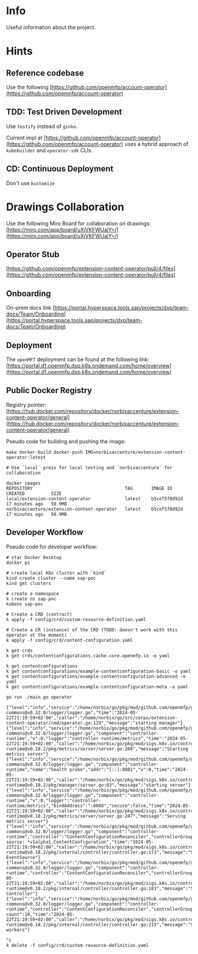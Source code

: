 # Info

Useful information about the project.

# Hints

## Reference codebase

Use the following [https://github.com/openmfp/account-operator](https://github.com/openmfp/account-operator)

## TDD: Test Driven Development

Use `testify` instead of `ginko`.

Current impl at [https://github.com/openmfp/account-operator](https://github.com/openmfp/account-operator) uses a hybrid
approach
of `kubebuilder` and `operator-sdk` CLIs.

## CD: Continuous Deployment

Don't use `kustomize`

# Drawings Collaboration

Use the following Miro Board for collaboration on
drawings: [https://miro.com/app/board/uXjVKFWUajY=/](https://miro.com/app/board/uXjVKFWUajY=/)

## Operator Stub

[https://github.com/openmfp/extension-content-operator/pull/4/files](https://github.com/openmfp/extension-content-operator/pull/4/files)

## Onboarding

On-prem docs link [https://portal.hyperspace.tools.sap/projects/dxp/team-docs/Team/Onboarding](https://portal.hyperspace.tools.sap/projects/dxp/team-docs/Team/Onboarding)

## Deployment

The `openMFT` deployment can be found at the following link: [https://portal.d1.openmfp.dxp.k8s.ondemand.com/home/overview](https://portal.d1.openmfp.dxp.k8s.ondemand.com/home/overview)

## Public Docker Registry

Registry pointer: [https://hub.docker.com/repository/docker/norbixaccenture/extension-content-operator/general](https://hub.docker.com/repository/docker/norbixaccenture/extension-content-operator/general)

Pseudo code for building and pushing the image:

```text
make docker-build docker-push IMG=norbixaccenture/extension-content-operator:latest

# Use `local` preix for local testing and `norbixaccenture` for collaboration

docker images
REPOSITORY                                   TAG       IMAGE ID       CREATED          SIZE
local/extension-content-operator             latest    b5cef5f8d92d   17 minutes ago   58.9MB
norbixaccenture/extension-content-operator   latest    b5cef5f8d92d   17 minutes ago   58.9MB
```

## Developer Workflow

Pseudo code for developer workflow:

```text
# star Docker Desktop
docker ps

# create local K8s cluster with `kind`
kind create cluster --name sap-poc
kind get clusters

# create a namespace
k create ns sap-poc
kubens sap-poc

# Create a CRD (contract)
k apply -f config/crd/custom-resource-definition.yaml

# Create a CR (instance) of the CRD (TODO: doesn't work with this operator at the moment)
k apply -f config/crd/content-configuration.yaml

k get crds
k get crds/contentconfigurations.cache.core.openmfp.io -o yaml

k get contentconfigurations
k get contentconfigurations/example-contentconfiguration-basic -o yaml
k get contentconfigurations/example-contentconfiguration-advanced -o yaml
k get contentconfigurations/example-contentconfiguration-meta -o yaml 

go run ./main.go operator

{"level":"info","service":"/home/norbix/go/pkg/mod/github.com/openmfp/golang-commons@v0.32.0/logger/logger.go","time":"2024-05-22T21:19:59+02:00","caller":"/home/norbix/go/src/corpo/extension-content-operator/cmd/operator.go:129","message":"starting manager"}
{"level":"info","service":"/home/norbix/go/pkg/mod/github.com/openmfp/golang-commons@v0.32.0/logger/logger.go","component":"controller-runtime","v":0,"logger":"controller-runtime/metrics","time":"2024-05-22T21:19:59+02:00","caller":"/home/norbix/go/pkg/mod/sigs.k8s.io/controller-runtime@v0.18.2/pkg/metrics/server/server.go:208","message":"Starting metrics server"}
{"level":"info","service":"/home/norbix/go/pkg/mod/github.com/openmfp/golang-commons@v0.32.0/logger/logger.go","component":"controller-runtime","name":"health probe","addr":"[::]:8081","v":0,"time":"2024-05-22T21:19:59+02:00","caller":"/home/norbix/go/pkg/mod/sigs.k8s.io/controller-runtime@v0.18.2/pkg/manager/server.go:83","message":"starting server"}
{"level":"info","service":"/home/norbix/go/pkg/mod/github.com/openmfp/golang-commons@v0.32.0/logger/logger.go","component":"controller-runtime","v":0,"logger":"controller-runtime/metrics","bindAddress":":8080","secure":false,"time":"2024-05-22T21:19:59+02:00","caller":"/home/norbix/go/pkg/mod/sigs.k8s.io/controller-runtime@v0.18.2/pkg/metrics/server/server.go:247","message":"Serving metrics server"}
{"level":"info","service":"/home/norbix/go/pkg/mod/github.com/openmfp/golang-commons@v0.32.0/logger/logger.go","component":"controller-runtime","controller":"ContentConfigurationReconciler","controllerGroup":"cache.core.openmfp.io","controllerKind":"ContentConfiguration","v":0,"source":"kind source: *v1alpha1.ContentConfiguration","time":"2024-05-22T21:19:59+02:00","caller":"/home/norbix/go/pkg/mod/sigs.k8s.io/controller-runtime@v0.18.2/pkg/internal/controller/controller.go:173","message":"Starting EventSource"}
{"level":"info","service":"/home/norbix/go/pkg/mod/github.com/openmfp/golang-commons@v0.32.0/logger/logger.go","component":"controller-runtime","controller":"ContentConfigurationReconciler","controllerGroup":"cache.core.openmfp.io","controllerKind":"ContentConfiguration","v":0,"time":"2024-05-22T21:19:59+02:00","caller":"/home/norbix/go/pkg/mod/sigs.k8s.io/controller-runtime@v0.18.2/pkg/internal/controller/controller.go:181","message":"Starting Controller"}
{"level":"info","service":"/home/norbix/go/pkg/mod/github.com/openmfp/golang-commons@v0.32.0/logger/logger.go","component":"controller-runtime","controller":"ContentConfigurationReconciler","controllerGroup":"cache.core.openmfp.io","controllerKind":"ContentConfiguration","v":0,"worker count":10,"time":"2024-05-22T21:19:59+02:00","caller":"/home/norbix/go/pkg/mod/sigs.k8s.io/controller-runtime@v0.18.2/pkg/internal/controller/controller.go:215","message":"Starting workers"}

^c
k delete -f config/crd/custom-resource-definition.yaml
```